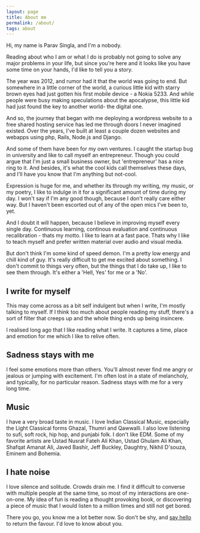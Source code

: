 ```yaml
---
layout: page
title: About me
permalink: /about/
tags: about
---
```


Hi, my name is Parav Singla, and I'm a nobody. 

Reading about who I am or what I do is probably not going to solve any major problems in your life, but since you're here and it looks like you have some time on your hands, I'd like to tell you a story.


The year was 2012, and rumor had it that the world was going to end. But somewhere in a little corner of the world, a curious little kid with starry brown eyes had just gotten his first mobile device - a Nokia 5233. And while people were busy making speculations about the apocalypse, this little kid had just found the key to another world- the digital one.

And so, the journey that began with me deploying a wordpress website to a free shared hosting service has led me through doors I never imagined existed. Over the years, I've built at least a couple dozen websites and webapps using php, Rails, Node.js and Django.

And some of them have been for my own ventures. I caught the startup bug in university and like to call myself an entrepreneur. Though you could argue that I'm just a small business owner, but 'entrepreneur' has a nice ring to it. And besides, it's what the cool kids call themselves these days, and I'll have you know that I'm anything but not-cool.

Expression is huge for me, and whether its through my writing, my music, or my poetry, I like to indulge in it for a significant amount of time during my day. I won't say if I'm any good though, because I don't really care either way. But I haven't been escorted out of any of the open mics I've been to, yet.

And I doubt it will happen, because I believe in improving myself every single day. Continuous learning, continous evaluation and continuous recalibration - thats my motto. I like to learn at a fast pace. Thats why I like to teach myself and prefer written material over audio and visual media. 

But don't think I'm some kind of speed demon. I'm a pretty low energy and chill kind of guy. It's really difficult to get me excited about something. I don't commit to things very often, but the things that I do take up, I like to see them through. It's either a 'Hell, Yes' for me or a 'No'.


## I write for myself

This may come across as a bit self indulgent but when I write, I'm mostly talking to myself. If I think too much about people reading my stuff, there's a sort of filter that creeps up and the whole thing ends up being insincere.

I realised long ago that I like reading what I write. It captures a time, place and emotion for me which I like to relive often. 

## Sadness stays with me

I feel some emotions more than others. You'll almost never find me angry or jealous or jumping with excitement. I'm often lost in a state of melancholy, and typically, for no particular reason. Sadness stays with me for a very long time. 

## Music

I have a very broad taste in music. I love Indian Classical Music, especially the Light Classical forms Ghazal, Thumri and Qawwalli. I also love listening to sufi, soft rock, hip hop, and punjabi folk. I don't like EDM. Some of my favorite artists are Ustad Nusrat Fateh Ali Khan, Ustad Ghulam Ali Khan, Shafqat Amanat Ali, Javed Bashir, Jeff Buckley, Daughtry, Nikhil D'souza, Eminem and Bohemia.


## I hate noise

I love silence and solitude. Crowds drain me. I find it difficult to converse with multiple people at the same time, so most of my interactions are one-on-one. My idea of fun is reading a thought provoking book, or discovering a piece of music that I would listen to a million times and still not get bored.



There you go, you know me a lot better now. So don't be shy, and [say hello](/contact) to return the favour. I'd love to know about you.
